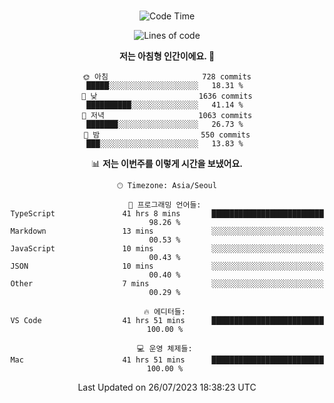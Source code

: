 <div align="center">

<br />

 <!--START_SECTION:waka-->
![Code Time](http://img.shields.io/badge/Code%20Time-1%2C105%20hrs%2049%20mins-blue)

![Lines of code](https://img.shields.io/badge/%EC%A0%80%EB%8A%94%20%EC%97%AC%ED%83%9C%EA%B9%8C%EC%A7%80%20-3.3%20million%20%EC%A4%84%EC%9D%98%20%EC%BD%94%EB%93%9C%EB%A5%BC%20%EC%9E%91%EC%84%B1%ED%96%88%EC%96%B4%EC%9A%94.-blue)

**저는 아침형 인간이에요. 🐤** 

```text
🌞 아침                     728 commits         █████░░░░░░░░░░░░░░░░░░░░   18.31 % 
🌆 낮　                     1636 commits        ██████████░░░░░░░░░░░░░░░   41.14 % 
🌃 저녁                     1063 commits        ███████░░░░░░░░░░░░░░░░░░   26.73 % 
🌙 밤　                     550 commits         ███░░░░░░░░░░░░░░░░░░░░░░   13.83 % 
```


📊 **저는 이번주를 이렇게 시간을 보냈어요.** 

```text
🕑︎ Timezone: Asia/Seoul

💬 프로그래밍 언어들: 
TypeScript               41 hrs 8 mins       █████████████████████████   98.26 % 
Markdown                 13 mins             ░░░░░░░░░░░░░░░░░░░░░░░░░   00.53 % 
JavaScript               10 mins             ░░░░░░░░░░░░░░░░░░░░░░░░░   00.43 % 
JSON                     10 mins             ░░░░░░░░░░░░░░░░░░░░░░░░░   00.40 % 
Other                    7 mins              ░░░░░░░░░░░░░░░░░░░░░░░░░   00.29 % 

🔥 에디터들: 
VS Code                  41 hrs 51 mins      █████████████████████████   100.00 % 

💻 운영 체제들: 
Mac                      41 hrs 51 mins      █████████████████████████   100.00 % 
```


 Last Updated on 26/07/2023 18:38:23 UTC
<!--END_SECTION:waka-->

</div>
